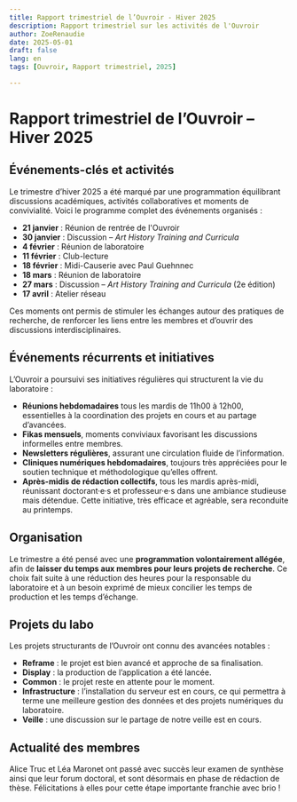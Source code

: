 ```yaml
---
title: Rapport trimestriel de l’Ouvroir - Hiver 2025
description: Rapport trimestriel sur les activités de l'Ouvroir
author: ZoeRenaudie
date: 2025-05-01
draft: false
lang: en
tags: [Ouvroir, Rapport trimestriel, 2025]

---
```


# Rapport trimestriel de l’Ouvroir – Hiver 2025

## Événements-clés et activités

Le trimestre d’hiver 2025 a été marqué par une programmation équilibrant discussions académiques, activités collaboratives et moments de convivialité. Voici le programme complet des événements organisés :

- **21 janvier** : Réunion de rentrée de l'Ouvroir
- **30 janvier** : Discussion – *Art History Training and Curricula*
- **4 février** : Réunion de laboratoire
- **11 février** : Club-lecture
- **18 février** : Midi-Causerie avec Paul Guehnnec
- **18 mars** : Réunion de laboratoire
- **27 mars** : Discussion – *Art History Training and Curricula* (2e édition)
- **17 avril** : Atelier réseau

Ces moments ont permis de stimuler les échanges autour des pratiques de recherche, de renforcer les liens entre les membres et d’ouvrir des discussions interdisciplinaires.

## Événements récurrents et initiatives

L’Ouvroir a poursuivi ses initiatives régulières qui structurent la vie du laboratoire :

- **Réunions hebdomadaires** tous les mardis de 11h00 à 12h00, essentielles à la coordination des projets en cours et au partage d’avancées.
- **Fikas mensuels**, moments conviviaux favorisant les discussions informelles entre membres.
- **Newsletters régulières**, assurant une circulation fluide de l’information.
- **Cliniques numériques hebdomadaires**, toujours très appréciées pour le soutien technique et méthodologique qu’elles offrent.
- **Après-midis de rédaction collectifs**, tous les mardis après-midi, réunissant doctorant·e·s et professeur·e·s dans une ambiance studieuse mais détendue. Cette initiative, très efficace et agréable, sera reconduite au printemps.

## Organisation

Le trimestre a été pensé avec une **programmation volontairement allégée**, afin de **laisser du temps aux membres pour leurs projets de recherche**. Ce choix fait suite à une réduction des heures pour la responsable du laboratoire et à un besoin exprimé de mieux concilier les temps de production et les temps d’échange.

## Projets du labo

Les projets structurants de l’Ouvroir ont connu des avancées notables :

- **Reframe** : le projet est bien avancé et approche de sa finalisation.
- **Display** : la production de l’application a été lancée.
- **Common** : le projet reste en attente pour le moment.
- **Infrastructure** : l’installation du serveur est en cours, ce qui permettra à terme une meilleure gestion des données et des projets numériques du laboratoire.
- **Veille** : une discussion sur le partage de notre veille est en cours. 

## Actualité des membres

Alice Truc et Léa Maronet ont passé avec succès leur examen de synthèse ainsi que leur forum doctoral, et sont désormais en phase de rédaction de thèse. Félicitations à elles pour cette étape importante franchie avec brio !
